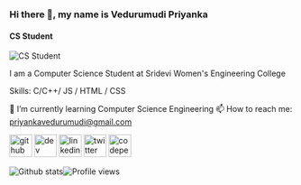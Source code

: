 

<!--
**VedurumudiPriyanka/VedurumudiPriyanka** is a ✨ _special_ ✨ repository because its `README.md` (this file) appears on your GitHub profile.

Here are some ideas to get you started:

- 🔭 I’m currently working on ...
- 🌱 I’m currently learning ...
- 👯 I’m looking to collaborate on ...
- 🤔 I’m looking for help with ...
- 💬 Ask me about ...
- 📫 How to reach me: ... priyankavedurumudi@gmail.com
- 😄 Pronouns: ...
- ⚡ Fun fact: ...
-->
### Hi there 👋, my name is Vedurumudi  Priyanka
#### CS Student
![CS Student](https://arturssmirnovs.github.io/github-profile-readme-generator/images/banner.png)

I am a Computer Science Student at Sridevi Women's Engineering College

Skills: C/C++/ JS / HTML / CSS

🌱 I’m currently learning Computer Science Engineering
📫 How to reach me: priyankavedurumudi@gmail.com 

[<img src='https://cdn.jsdelivr.net/npm/simple-icons@3.0.1/icons/github.svg' alt='github' height='40'>](https://github.com/VedurumudiPriyanka)  [<img src='https://cdn.jsdelivr.net/npm/simple-icons@3.0.1/icons/dev-dot-to.svg' alt='dev' height='40'>](https://dev.to/vedurumudipriyanka)  [<img src='https://cdn.jsdelivr.net/npm/simple-icons@3.0.1/icons/linkedin.svg' alt='linkedin' height='40'>](https://www.linkedin.com/in/vedurumudi-priyanka/)  [<img src='https://cdn.jsdelivr.net/npm/simple-icons@3.0.1/icons/twitter.svg' alt='twitter' height='40'>](https://twitter.com/VedurumudiP)  [<img src='https://cdn.jsdelivr.net/npm/simple-icons@3.0.1/icons/codepen.svg' alt='codepen' height='40'>](https://codepen.io/Vedurumudi-Priyanka)  

![Github stats](https://github-readme-stats.vercel.app/api?username=VedurumudiPriyanka&show_icons=true)![Profile views](https://gpvc.arturio.dev/VedurumudiPriyanka)  

